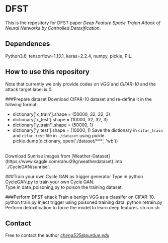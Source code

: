 DFST
===

This is the repository for DFST paper *Deep Feature Space Trojan Attack of Neural Networks by Controlled Detoxification*.<br>

Dependences
---

Python3.6, tensorflow=1.13.1, keras=2.2.4, numpy, pickle, PIL.<br>

How to use this repository
---

Note that currently we only provide codes on *VGG* and *CIFAR-10* and the attack target label is *0*.<br>

###Prepare dataset
Download CIFAR-10 dataset and re-define it in the follwing format:<br>
* dictionary['x_train'].shape = (50000, 32, 32, 3)
* dictionary['x_test'].shape = (10000, 32, 32, 3)
* dictionary['y_train'].shape = (50000, 1)
* dictionary['y_test'].shape = (10000, 1)
Save the dictionary in `cifar_train` and `cifar_test` file in `./dataset` using pickle.<br>
		pickle.dump(dictionary, open('./dataset/***', 'wb'))
<br>
Download Sunrise images from [Weather-Dataset](https://www.kaggle.com/rahul29g/weatherdataset) into `./CycleGAN/sunrise`.<br>

###Train your own Cycle GAN as trigger generator
Type in
		python CycleGAN.py
to train your own Cycle GAN.<br>
Type in 
		data_poisoning,py
to poison the training dataset.

###Perform DFST attack
Train a benign VGG as a classifer on CIFAR-10.
		python train.py
Inject trigger using poisoned training data.
		python retrain.py
Perform detoxification to force the model to learn deep features.
		sh run.sh

Contact
---
Free to contact the author *cheng535@purdue.edu*
